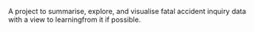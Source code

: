 A project to summarise, explore, and visualise fatal accident inquiry data with a view to learningfrom it if possible.
